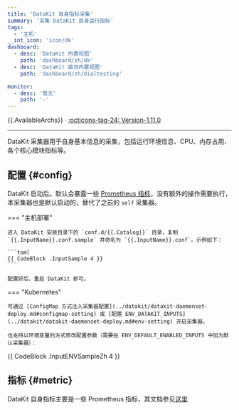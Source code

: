 ```yaml
---
title: 'DataKit 自身指标采集'
summary: '采集 DataKit 自身运行指标'
tags:
  - '主机'
__int_icon: 'icon/dk'
dashboard:
  - desc: 'DataKit 内置视图'
    path: 'dashboard/zh/dk'
  - desc: 'DataKit 拨测内置视图'
    path: 'dashboard/zh/dialtesting'

monitor:
  - desc: '暂无'
    path: '-'
---
```



{{.AvailableArchs}} · [:octicons-tag-24: Version-1.11.0](../datakit/changelog.md#cl-1.11.0)

---

DataKit 采集器用于自身基本信息的采集，包括运行环境信息、CPU、内存占用、各个核心模块指标等。

## 配置 {#config}

DataKit 启动后。默认会暴露一些 [Prometheus 指标](../datakit/datakit-metrics.md)，没有额外的操作需要执行，本采集器也是默认启动的，替代了之前的 `self` 采集器。

<!-- markdownlint-disable MD046 -->
=== "主机部署"

    进入 DataKit 安装目录下的 `conf.d/{{.Catalog}}` 目录，复制 `{{.InputName}}.conf.sample` 并命名为 `{{.InputName}}.conf`。示例如下：

    ```toml
    {{ CodeBlock .InputSample 4 }}
    ```

    配置好后，重启 DataKit 即可。

=== "Kubernetes"

    可通过 [ConfigMap 方式注入采集器配置](../datakit/datakit-daemonset-deploy.md#configmap-setting) 或 [配置 ENV_DATAKIT_INPUTS](../datakit/datakit-daemonset-deploy.md#env-setting) 开启采集器。

    也支持以环境变量的方式修改配置参数（需要在 ENV_DEFAULT_ENABLED_INPUTS 中加为默认采集器）：

{{ CodeBlock .InputENVSampleZh 4 }}

<!-- markdownlint-enable -->

## 指标 {#metric}

DataKit 自身指标主要是一些 Prometheus 指标，其文档参见[这里](../datakit/datakit-metrics.md)
